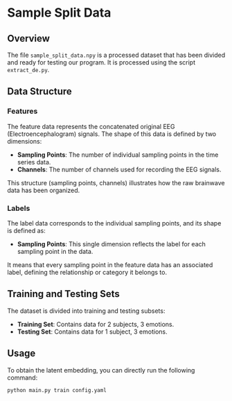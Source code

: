 # Sample Split Data

## Overview

The file `sample_split_data.npy` is a processed dataset that has been divided and ready for testing our program. It is processed using the script `extract_de.py`.

## Data Structure

### Features

The feature data represents the concatenated original EEG (Electroencephalogram) signals. The shape of this data is defined by two dimensions:

- **Sampling Points**: The number of individual sampling points in the time series data.
- **Channels**: The number of channels used for recording the EEG signals.

This structure (sampling points, channels) illustrates how the raw brainwave data has been organized.

### Labels

The label data corresponds to the individual sampling points, and its shape is defined as:

- **Sampling Points**: This single dimension reflects the label for each sampling point in the data.

It means that every sampling point in the feature data has an associated label, defining the relationship or category it belongs to.

## Training and Testing Sets

The dataset is divided into training and testing subsets:

- **Training Set**: Contains data for 2 subjects, 3 emotions.
- **Testing Set**: Contains data for 1 subject, 3 emotions.

## Usage

To obtain the latent embedding, you can directly run the following command:

```bash
python main.py train config.yaml

